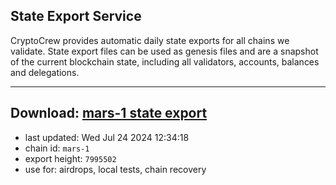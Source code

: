 ## State Export Service
CryptoCrew provides automatic daily state exports for all chains we validate. State export files can be used as genesis files and are a snapshot of the current blockchain state, including all validators, accounts, balances and delegations.

---
**Download: [mars-1 state export](https://dl-eu2.ccvalidators.com/SERVICE/mars/mars-1_export_7995502.json)**
---

- last updated: Wed Jul 24 2024 12:34:18
- chain id: `mars-1`
- export height: `7995502`
- use for: airdrops, local tests, chain recovery
